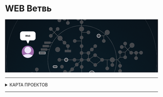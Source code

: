 # WEB Ветвь #


![web branch](./web.gif)

---

<details>
<summary> КАРТА ПРОЕКТОВ </summary>

![map Holy_Graph](../Holy_Graph.png)

</details>

---

